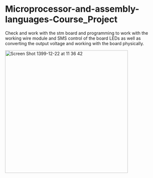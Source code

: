# Microprocessor-and-assembly-languages-Course_Project

Check and work with the stm board and programming to work with the working wire module and SMS control of the board LEDs as well as converting the output voltage and working with the board physically.



<img width="400" alt="Screen Shot 1399-12-22 at 11 36 42" src="https://user-images.githubusercontent.com/43178887/110910914-39b41b00-8327-11eb-9877-99120cb3c9ba.png">
